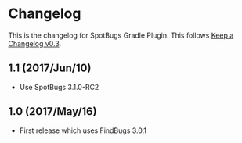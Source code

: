 # Changelog

This is the changelog for SpotBugs Gradle Plugin. This follows [Keep a Changelog v0.3](http://keepachangelog.com/en/0.3.0/).

## 1.1 (2017/Jun/10)

* Use SpotBugs 3.1.0-RC2

## 1.0 (2017/May/16)

* First release which uses FindBugs 3.0.1
